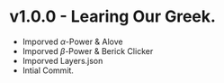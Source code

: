 # v1.0.0 - Learing Our Greek.
- Imporved $\alpha$-Power & Alove
- Imporved $\beta$-Power & Berick Clicker
- Imporved Layers.json
- Intial Commit.
